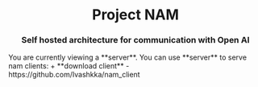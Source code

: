 <h1 align="center">Project NAM
<h3 align="center">Self hosted architecture for communication with Open AI</h3>
You are currently viewing a **server**. You can use **server** to serve nam clients:
+ **download client**  -  https://github.com/Ivashkka/nam_client
